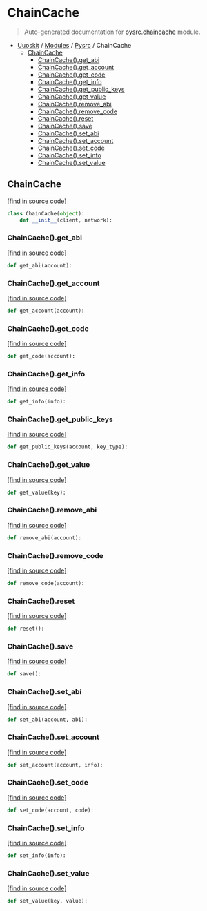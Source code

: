 # ChainCache

> Auto-generated documentation for [pysrc.chaincache](https://github.com/uuosio/UUOSKit/blob/master/pysrc/chaincache.py) module.

- [Uuoskit](../README.md#uuoskit-index) / [Modules](../MODULES.md#uuoskit-modules) / [Pysrc](index.md#pysrc) / ChainCache
    - [ChainCache](#chaincache)
        - [ChainCache().get_abi](#chaincacheget_abi)
        - [ChainCache().get_account](#chaincacheget_account)
        - [ChainCache().get_code](#chaincacheget_code)
        - [ChainCache().get_info](#chaincacheget_info)
        - [ChainCache().get_public_keys](#chaincacheget_public_keys)
        - [ChainCache().get_value](#chaincacheget_value)
        - [ChainCache().remove_abi](#chaincacheremove_abi)
        - [ChainCache().remove_code](#chaincacheremove_code)
        - [ChainCache().reset](#chaincachereset)
        - [ChainCache().save](#chaincachesave)
        - [ChainCache().set_abi](#chaincacheset_abi)
        - [ChainCache().set_account](#chaincacheset_account)
        - [ChainCache().set_code](#chaincacheset_code)
        - [ChainCache().set_info](#chaincacheset_info)
        - [ChainCache().set_value](#chaincacheset_value)

## ChainCache

[[find in source code]](https://github.com/uuosio/UUOSKit/blob/master/pysrc/chaincache.py#L12)

```python
class ChainCache(object):
    def __init__(client, network):
```

### ChainCache().get_abi

[[find in source code]](https://github.com/uuosio/UUOSKit/blob/master/pysrc/chaincache.py#L52)

```python
def get_abi(account):
```

### ChainCache().get_account

[[find in source code]](https://github.com/uuosio/UUOSKit/blob/master/pysrc/chaincache.py#L69)

```python
def get_account(account):
```

### ChainCache().get_code

[[find in source code]](https://github.com/uuosio/UUOSKit/blob/master/pysrc/chaincache.py#L40)

```python
def get_code(account):
```

### ChainCache().get_info

[[find in source code]](https://github.com/uuosio/UUOSKit/blob/master/pysrc/chaincache.py#L37)

```python
def get_info(info):
```

### ChainCache().get_public_keys

[[find in source code]](https://github.com/uuosio/UUOSKit/blob/master/pysrc/chaincache.py#L81)

```python
def get_public_keys(account, key_type):
```

### ChainCache().get_value

[[find in source code]](https://github.com/uuosio/UUOSKit/blob/master/pysrc/chaincache.py#L24)

```python
def get_value(key):
```

### ChainCache().remove_abi

[[find in source code]](https://github.com/uuosio/UUOSKit/blob/master/pysrc/chaincache.py#L60)

```python
def remove_abi(account):
```

### ChainCache().remove_code

[[find in source code]](https://github.com/uuosio/UUOSKit/blob/master/pysrc/chaincache.py#L48)

```python
def remove_code(account):
```

### ChainCache().reset

[[find in source code]](https://github.com/uuosio/UUOSKit/blob/master/pysrc/chaincache.py#L18)

```python
def reset():
```

### ChainCache().save

[[find in source code]](https://github.com/uuosio/UUOSKit/blob/master/pysrc/chaincache.py#L21)

```python
def save():
```

### ChainCache().set_abi

[[find in source code]](https://github.com/uuosio/UUOSKit/blob/master/pysrc/chaincache.py#L57)

```python
def set_abi(account, abi):
```

### ChainCache().set_account

[[find in source code]](https://github.com/uuosio/UUOSKit/blob/master/pysrc/chaincache.py#L64)

```python
def set_account(account, info):
```

### ChainCache().set_code

[[find in source code]](https://github.com/uuosio/UUOSKit/blob/master/pysrc/chaincache.py#L45)

```python
def set_code(account, code):
```

### ChainCache().set_info

[[find in source code]](https://github.com/uuosio/UUOSKit/blob/master/pysrc/chaincache.py#L34)

```python
def set_info(info):
```

### ChainCache().set_value

[[find in source code]](https://github.com/uuosio/UUOSKit/blob/master/pysrc/chaincache.py#L30)

```python
def set_value(key, value):
```
